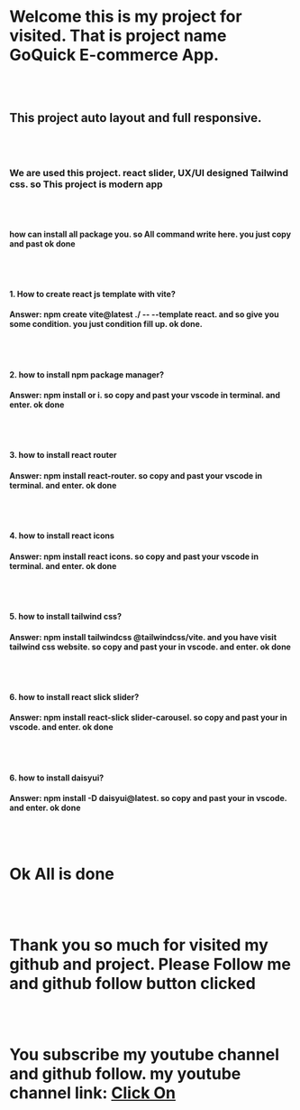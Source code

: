 
<h1>Welcome this is my project for visited. That is project name GoQuick E-commerce App.</h1>
</br>
</br>
<h2>This project auto layout and full responsive.</h2>
</br>
</br>
<h3>We are used this project. react slider, UX/UI designed Tailwind css. so This project is modern app</h3>
</br>
</br>
<h4>how can install all package you. so All command write here. you just copy and past ok done</h4>

</br>
</br>
<h4>1. How to create react js template with vite?</h4>
<h4>Answer: npm create vite@latest ./ -- --template react. and so give you some condition. you just condition fill up. ok done.</h4>



</br>
</br>
<h4>2. how to install npm package manager?</h4>
<h4>Answer: npm install or i. so copy and past your vscode in terminal. and enter. ok done</h4>


</br>
</br>
<h4>3. how to install react router</h4>
<h4>Answer: npm install react-router. so copy and past your vscode in terminal. and enter. ok done</h4>


</br>
</br>
<h4>4. how to install react icons</h4>
<h4>Answer: npm install react icons. so copy and past your vscode in terminal. and enter. ok done</h4>



</br>
</br>
<h4>5. how to install tailwind css?</h4>
<h4>Answer: npm install tailwindcss @tailwindcss/vite. and you have visit tailwind css website. so copy and past your in vscode. and enter. ok done</h4>



</br>
</br>
<h4>6. how to install react slick slider?</h4>
<h4>Answer: npm install react-slick slider-carousel. so copy and past your in vscode. and enter. ok done</h4>

</br>
</br>
<h4>6. how to install daisyui?</h4>
<h4>Answer: npm install -D daisyui@latest. so copy and past your in vscode. and enter. ok done</h4>



</br>
</br>
<h1>Ok All is done</h1>

</br>
</br>
<h1>Thank you so much for visited my github and project. Please Follow me and github follow button clicked</h1>


</br>
</br>
<h1>You subscribe my youtube channel and github follow. my youtube channel link: <a href="https://www.youtube.com/@lifeonthecode">Click On</a></h1>





